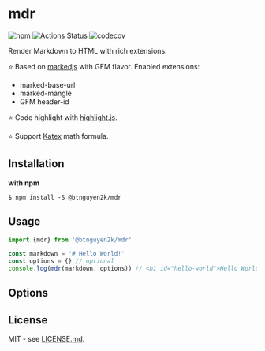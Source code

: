 # mdr

[![npm](https://badgen.net/npm/v/@btnguyen2k/mdr)](https://www.npmjs.com/package/@btnguyen2k/mdr)
[![Actions Status](https://github.com/btnguyen2k/js-mdr/actions/workflows/ci.yaml/badge.svg)](https://github.com/btnguyen2k/js-mdr/actions)
[![codecov](https://codecov.io/gh/btnguyen2k/js-mdr/branch/main/graph/badge.svg)](https://codecov.io/gh/btnguyen2k/js-mdr)

Render Markdown to HTML with rich extensions.

⭐ Based on [markedjs](https://marked.js.org/) with GFM flavor. Enabled extensions:
- marked-base-url
- marked-mangle
- GFM header-id

⭐ Code highlight with [highlight.js](https://highlightjs.org/).

⭐ Support [Katex](https://katex.org/) math formula.

## Installation

**with npm**

```shell
$ npm install -S @btnguyen2k/mdr
```

## Usage

```javascript
import {mdr} from '@btnguyen2k/mdr'

const markdown = '# Hello World!'
const options = {} // optional
console.log(mdr(markdown, options)) // <h1 id="hello-world">Hello World!</h1>
```

## Options

## License

MIT - see [LICENSE.md](LICENSE.md).
